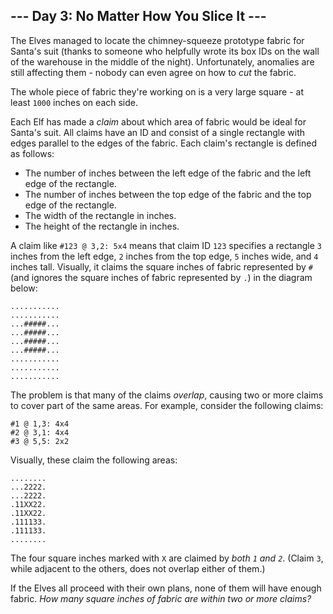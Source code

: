 ﻿
## --- Day 3: No Matter How You Slice It ---

The Elves managed to locate the chimney-squeeze prototype fabric for Santa's suit (thanks to  someone  who helpfully wrote its box IDs on the wall of the warehouse in the middle of the night). Unfortunately, anomalies are still affecting them - nobody can even agree on how to  _cut_  the fabric.

The whole piece of fabric they're working on is a very large square - at least  `1000`  inches on each side.

Each Elf has made a  _claim_  about which area of fabric would be ideal for Santa's suit. All claims have an ID and consist of a single rectangle with edges parallel to the edges of the fabric. Each claim's rectangle is defined as follows:

-   The number of inches between the left edge of the fabric and the left edge of the rectangle.
-   The number of inches between the top edge of the fabric and the top edge of the rectangle.
-   The width of the rectangle in inches.
-   The height of the rectangle in inches.

A claim like  `#123 @ 3,2: 5x4`  means that claim ID  `123`  specifies a rectangle  `3`  inches from the left edge,  `2`  inches from the top edge,  `5`  inches wide, and  `4`  inches tall. Visually, it claims the square inches of fabric represented by  `#`  (and ignores the square inches of fabric represented by  `.`) in the diagram below:

```
...........
...........
...#####...
...#####...
...#####...
...#####...
...........
...........
...........

```

The problem is that many of the claims  _overlap_, causing two or more claims to cover part of the same areas. For example, consider the following claims:

```
#1 @ 1,3: 4x4
#2 @ 3,1: 4x4
#3 @ 5,5: 2x2

```

Visually, these claim the following areas:

```
........
...2222.
...2222.
.11XX22.
.11XX22.
.111133.
.111133.
........

```

The four square inches marked with  `X`  are claimed by  _both  `1`  and  `2`_. (Claim  `3`, while adjacent to the others, does not overlap either of them.)

If the Elves all proceed with their own plans, none of them will have enough fabric.  _How many square inches of fabric are within two or more claims?_